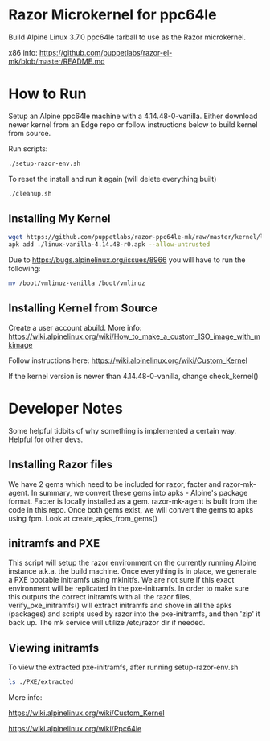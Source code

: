 # Razor Microkernel for ppc64le
Build Alpine Linux 3.7.0 ppc64le tarball to use as the Razor microkernel.

x86 info: https://github.com/puppetlabs/razor-el-mk/blob/master/README.md

# How to Run
Setup an Alpine ppc64le machine with a 4.14.48-0-vanilla. Either download newer kernel from an Edge repo or follow instructions below to build kernel from source.

Run scripts:

```bash
./setup-razor-env.sh
```
To reset the install and run it again (will delete everything built)

```bash
./cleanup.sh
```

## Installing My Kernel
```bash
wget https://github.com/puppetlabs/razor-ppc64le-mk/raw/master/kernel/linux-vanilla-4.14.48-r0.apk
apk add ./linux-vanilla-4.14.48-r0.apk --allow-untrusted
```

Due to https://bugs.alpinelinux.org/issues/8966 you will have to run the following:

```bash
mv /boot/vmlinuz-vanilla /boot/vmlinuz
```

## Installing Kernel from Source
Create a user account abuild. More info: https://wiki.alpinelinux.org/wiki/How_to_make_a_custom_ISO_image_with_mkimage

Follow instructions here:
https://wiki.alpinelinux.org/wiki/Custom_Kernel

If the kernel version is newer than 4.14.48-0-vanilla, change check_kernel()

# Developer Notes
Some helpful tidbits of why something is implemented a certain way. Helpful for other devs.

## Installing Razor files
We have 2 gems which need to be included for razor, facter and razor-mk-agent. In summary, we convert these gems into apks - Alpine's package format. Facter is locally installed as a gem. razor-mk-agent is built from the code in this repo. Once both gems exist, we will convert the gems to apks using fpm. Look at create_apks_from_gems()

## initramfs and PXE
This script will setup the razor environment on the currently running Alpine instance a.k.a. the build machine. Once everything is in place, we generate a PXE bootable initramfs using mkinitfs. We are not sure if this exact environment will be replicated in the pxe-initramfs. In order to make sure this outputs the correct initramfs with all the razor files, verify_pxe_initramfs() will extract initramfs and shove in all the apks (packages) and scripts used by razor into the pxe-initramfs, and then 'zip' it back up. The mk service will utilize /etc/razor dir if needed.

## Viewing initramfs

To view the extracted pxe-initramfs, after running setup-razor-env.sh
```bash
ls ./PXE/extracted
```

More info:

https://wiki.alpinelinux.org/wiki/Custom_Kernel

https://wiki.alpinelinux.org/wiki/Ppc64le
